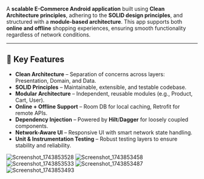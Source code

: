 
A **scalable E-Commerce Android application** built using **Clean Architecture principles**, adhering to the **SOLID design principles**, and structured with a **module-based architecture**. This app supports both **online and offline** shopping experiences, ensuring smooth functionality regardless of network conditions.

---

## 🚀 Key Features

- **Clean Architecture** – Separation of concerns across layers: Presentation, Domain, and Data.
- **SOLID Principles** – Maintainable, extensible, and testable codebase.
- **Modular Architecture** – Independent, reusable modules (e.g., Product, Cart, User).
- **Online + Offline Support** – Room DB for local caching, Retrofit for remote APIs.
- **Dependency Injection** – Powered by **Hilt**/**Dagger** for loosely coupled components.
- **Network-Aware UI** – Responsive UI with smart network state handling.
- **Unit & Instrumentation Testing** – Robust testing layers to ensure stability and reliability.

![Screenshot_1743853528](https://github.com/user-attachments/assets/6c94b2bc-d23c-4df2-a48f-b51332929bc3)
![Screenshot_1743853458](https://github.com/user-attachments/assets/61c3c36b-0d13-47fc-8e4a-8519adddce29)
![Screenshot_1743853533](https://github.com/user-attachments/assets/af442317-2339-423b-b19a-6def94ffe8f7)
![Screenshot_1743853487](https://github.com/user-attachments/assets/8f15fc58-20f3-4a75-8b47-d268f1a9d61a)
![Screenshot_1743853493](https://github.com/user-attachments/assets/2ac61139-95eb-455c-bd43-acd8a45d210c)
